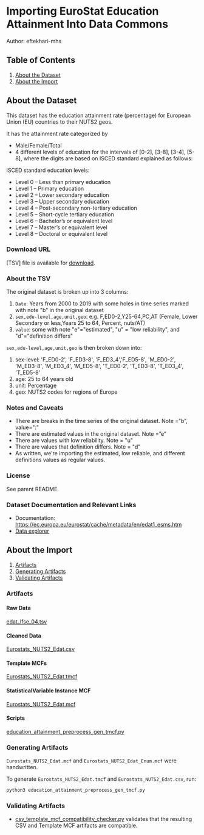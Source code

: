 # Importing EuroStat Education Attainment Into Data Commons

Author: eftekhari-mhs

## Table of Contents

1. [About the Dataset](#about-the-dataset)
1. [About the Import](#about-the-import)

## About the Dataset

This dataset has the education attainment rate (percentage) for European Union (EU) countries to their NUTS2 geos.

It has the attainment rate categorized by

- Male/Female/Total
- 4 different levels of education for the intervals of [0-2], [3-8], [3-4], [5-8], where the digits are based on ISCED standard explained as follows:

ISCED standard education levels:

- Level 0 – Less than primary education
- Level 1 – Primary education
- Level 2 – Lower secondary education
- Level 3 – Upper secondary education
- Level 4 – Post-secondary non-tertiary education
- Level 5 – Short-cycle tertiary education
- Level 6 – Bachelor’s or equivalent level
- Level 7 – Master’s or equivalent level
- Level 8 – Doctoral or equivalent level

### Download URL

[TSV] file is available for [download](https://ec.europa.eu/eurostat/estat-navtree-portlet-prod/BulkDownloadListing?file=data/edat_lfse_04.tsv.gz).

### About the TSV

The original dataset is broken up into 3 columns:

1. `Date`: Years from 2000 to 2019 with some holes in time series marked with note "b" in the original dataset
2. `sex,edu-level,age,unit,geo`: e.g. F,ED0-2,Y25-64,PC,AT (Female, Lower Secondary or less,Years 25 to 64, Percent, nuts/AT)
3. `value`: some with note "e"="estimated", "u" = "low reliability", and "d"="definition differs"

`sex,edu-level,age,unit,geo` is then broken down into:

1. sex-level: 'F_ED0-2', 'F_ED3-8', 'F_ED3_4','F_ED5-8', 'M_ED0-2', 'M_ED3-8', 'M_ED3_4', 'M_ED5-8', 'T_ED0-2', 'T_ED3-8', 'T_ED3_4', 'T_ED5-8'
2. age: 25 to 64 years old
3. unit: Percentage
4. geo: NUTS2 codes for regions of Europe

### Notes and Caveats

- There are breaks in the time series of the original dataset. Note =”b”, value=":"
- There are estimated values in the original dataset. Note =”e”
- There are values with low reliability. Note = "u"
- There are values that definition differs. Note = "d"
- As written, we're importing the estimated, low reliable, and different definitions values as regular values.

### License

See parent README.

### Dataset Documentation and Relevant Links

- Documentation: <https://ec.europa.eu/eurostat/cache/metadata/en/edat1_esms.htm>
- [Data explorer](https://appsso.eurostat.ec.europa.eu/nui/show.do?dataset=edat_lfse_04&lang=en)

## About the Import

1. [Artifacts](#artifacts)
1. [Generating Artifacts](#generating-artifacts)
1. [Validating Artifacts](#validating-artifacts)

### Artifacts

#### Raw Data

[edat_lfse_04.tsv](./edat_lfse_04.tsv)

#### Cleaned Data

[Eurostats_NUTS2_Edat.csv](./Eurostats_NUTS2_Edat.csv)

#### Template MCFs

[Eurostats_NUTS2_Edat.tmcf](./Eurostats_NUTS2_Edat.tmcf)

#### StatisticalVariable Instance MCF

[Eurostats_NUTS2_Edat.mcf](./Eurostats_NUTS2_Edat.mcf)

#### Scripts

[education_attainment_preprocess_gen_tmcf.py](./education_attainment_preprocess_gen_tmcf.py)

### Generating Artifacts

`Eurostats_NUTS2_Edat.mcf` and `Eurostats_NUTS2_Edat_Enum.mcf` were handwritten.

To generate `Eurostats_NUTS2_Edat.tmcf` and `Eurostats_NUTS2_Edat.csv`, run:

```bash
python3 education_attainment_preprocess_gen_tmcf.py
```

### Validating Artifacts

- [csv_template_mcf_compatibility_checker.py](./csv_template_mcf_compatibility_checker.py)
  validates that the resulting CSV and Template MCF artifacts are
  compatible.
